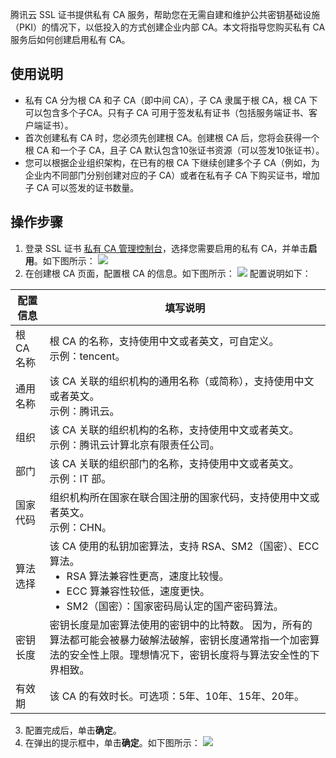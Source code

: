 腾讯云 SSL 证书提供私有 CA 服务，帮助您在无需自建和维护公共密钥基础设施（PKI）的情况下，以低投入的方式创建企业内部 CA。本文将指导您购买私有 CA 服务后如何创建启用私有 CA。

## 使用说明
- 私有 CA 分为根 CA 和子 CA（即中间 CA），子 CA 隶属于根 CA，根 CA 下可以包含多个子CA。只有子 CA 可用于签发私有证书（包括服务端证书、客户端证书）。
- 首次创建私有 CA 时，您必须先创建根 CA。创建根 CA 后，您将会获得一个根 CA 和一个子 CA，且子 CA 默认包含10张证书资源（可以签发10张证书）。
- 您可以根据企业组织架构，在已有的根 CA 下继续创建多个子 CA（例如，为企业内不同部门分别创建对应的子 CA）或者在私有子 CA 下购买证书，增加子 CA 可以签发的证书数量。

## 操作步骤
1. 登录 SSL 证书 [私有 CA 管理控制台](https://console.cloud.tencent.com/private-ca)，选择您需要启用的私有 CA，并单击**启用**。如下图所示：
![](https://qcloudimg.tencent-cloud.cn/raw/38780af827ceefa760a984f383975e70.png)
2. 在创建根 CA 页面，配置根 CA 的信息。如下图所示：
![](https://qcloudimg.tencent-cloud.cn/raw/bc5170d91473808a39a3b689330e4db3.png)
配置说明如下：
<table>
<thead>
  <tr>
    <th>配置信息</th>
    <th>填写说明</th>
  </tr>
</thead>
<tbody>
  <tr>
    <td>根 CA 名称</td>
    <td>根 CA 的名称，支持使用中文或者英文，可自定义。<br>示例：tencent。</td>
  </tr>
  <tr>
    <td>通用名称</td>
    <td>该 CA 关联的组织机构的通用名称（或简称），支持使用中文或者英文。<br>示例：腾讯云。</td>
  </tr>
  <tr>
    <td>组织</td>
    <td>该 CA 关联的组织机构的名称，支持使用中文或者英文。<br>示例：腾讯云计算北京有限责任公司。</td>
  </tr>
  <tr>
    <td>部门</td>
    <td>该 CA 关联的组织部门的名称，支持使用中文或者英文。<br>示例：IT 部。</td>
  </tr>
  <tr>
    <td>国家代码</td>
    <td>组织机构所在国家在联合国注册的国家代码，支持使用中文或者英文。<br>示例：CHN。</td>
  </tr>
  <tr>
    <td>算法选择</td>
    <td>该 CA 使用的私钥加密算法，支持 RSA、SM2（国密）、ECC 算法。<ul style="margin:0"><li>RSA 算法兼容性更高，速度比较慢。</li><li>ECC 算兼容性较低，速度更快。</li><li>SM2（国密）：国家密码局认定的国产密码算法。</td>
  </tr>
  <tr>
    <td>密钥长度</td>
    <td>密钥长度是加密算法使用的密钥中的比特数。 因为，所有的算法都可能会被暴力破解法破解，密钥长度通常指一个加密算法的安全性上限。理想情况下，密钥长度将与算法安全性的下界相致。</td>
  </tr>
  <tr>
    <td>有效期</td>
    <td>该 CA 的有效时长。可选项：5年、10年、15年、20年。</td>
  </tr>
</tbody>
</table>

3. 配置完成后，单击**确定**。
4. 在弹出的提示框中，单击**确定**。如下图所示：
![](https://qcloudimg.tencent-cloud.cn/raw/f4d6bbebddd1f465e232504ee050a8ce.png)

